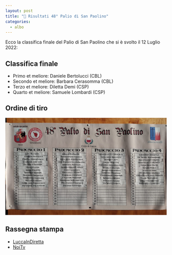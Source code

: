 ```yaml
---
layout: post
title: "🎯 Risultati 48° Palio di San Paolino"
categories:
  - albo
---
```


Ecco la classifica finale del Palio di San Paolino che si è svolto il 12 Luglio 2022:

<!-- more -->

## Classifica finale

* Primo et meliore: Daniele Bertolucci (CBL)
* Secondo et meliore: Barbara Cerasomma (CBL)
* Terzo et meliore: Diletta Demi (CSP)
* Quarto et meliore: Samuele Lombardi (CSP)

## Ordine di tiro

![ordine di tiro palio san paolino](/assets/images/2022/palio-san-paolino-ordine-tiro.jpg)

## Rassegna stampa

* [LuccaInDiretta](https://www.luccaindiretta.it/dalla-citta/2022/07/13/il-palio-di-san-paolino-torna-alla-compagnia-dei-balestrieri-di-lucca-con-daniele-bertolucci/300870/)
* [NoiTv](https://www.noitv.it/2022/07/palio-di-san-paolino-vince-daniele-bertolucci-del-terziere-san-martino-456266/)
